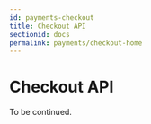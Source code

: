 ```yaml
---
id: payments-checkout
title: Checkout API
sectionid: docs
permalink: payments/checkout-home
---
```


# Checkout API

To be continued.
